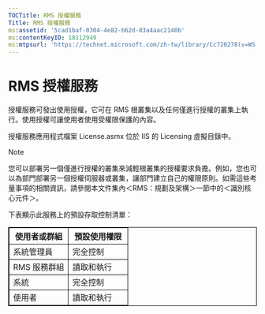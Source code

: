 ```yaml
---
TOCTitle: RMS 授權服務
Title: RMS 授權服務
ms:assetid: '5cad1baf-0304-4e82-b62d-83a4aac2140b'
ms:contentKeyID: 18112949
ms:mtpsurl: 'https://technet.microsoft.com/zh-tw/library/Cc720278(v=WS.10)'
---
```


RMS 授權服務
============

授權服務可發出使用授權，它可在 RMS 根叢集以及任何僅進行授權的叢集上執行。使用授權可讓使用者使用受權限保護的內容。

授權服務應用程式檔案 License.asmx 位於 IIS 的 Licensing 虛擬目錄中。

> [!Note]  
> 您可以部署另一個僅進行授權的叢集來減輕根叢集的授權要求負擔。例如，您也可以為部門部署另一個授權伺服器或叢集，讓部門建立自己的權限原則。如需這些考量事項的相關資訊，請參閱本文件集內＜RMS：規劃及架構＞一節中的＜識別核心元件＞。 

下表顯示此服務上的預設存取控制清單：

<p></p> 
<table style="border:1px solid black;">
<colgroup>
<col width="50%" />
<col width="50%" />
</colgroup>
<thead>
<tr class="header">
<th style="border:1px solid black;" >使用者或群組</th>
<th style="border:1px solid black;" >預設使用權限</th>
</tr>
</thead>
<tbody>
<tr class="odd">
<td style="border:1px solid black;">系統管理員</td>
<td style="border:1px solid black;">完全控制</td>
</tr>
<tr class="even">
<td style="border:1px solid black;">RMS 服務群組</td>
<td style="border:1px solid black;">讀取和執行</td>
</tr>
<tr class="odd">
<td style="border:1px solid black;">系統</td>
<td style="border:1px solid black;">完全控制</td>
</tr>
<tr class="even">
<td style="border:1px solid black;">使用者</td>
<td style="border:1px solid black;">讀取和執行</td>
</tr>
</tbody>
</table>